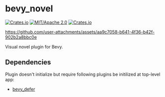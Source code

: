 # bevy_novel

[![Crates.io](https://img.shields.io/crates/v/bevy_novel.svg)](https://crates.io/crates/bevy_novel)
[![MIT/Apache 2.0](https://img.shields.io/badge/license-MIT%2FApache-blue.svg)](https://github.com/bevyengine/bevy#license)
[![Crates.io](https://img.shields.io/crates/d/bevy_novel.svg)](https://crates.io/crates/bevy_novel)


https://github.com/user-attachments/assets/aa9c7058-b641-4f36-b42f-902b2a8bbc0e

Visual novel plugin for Bevy.

## Dependencies

Plugin doesn't initialize but require following plugins be initilized at top-level app:

- [bevy_defer](https://github.com/mintlu8/bevy_defer)